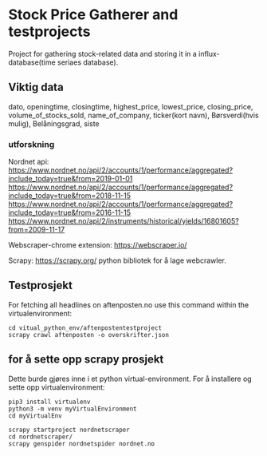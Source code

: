 # Stock Price Gatherer  and testprojects

Project for gathering stock-related data and storing it in a influx-database(time seriaes database).


## Viktig data

dato, openingtime, closingtime, highest_price, lowest_price, closing_price, volume_of_stocks_sold, name_of_company, ticker(kort navn), Børsverdi(hvis mulig), Belåningsgrad, siste


### utforskning

Nordnet api:  
https://www.nordnet.no/api/2/accounts/1/performance/aggregated?include_today=true&from=2019-01-01  
https://www.nordnet.no/api/2/accounts/1/performance/aggregated?include_today=true&from=2018-11-15  
https://www.nordnet.no/api/2/accounts/1/performance/aggregated?include_today=true&from=2016-11-15  
https://www.nordnet.no/api/2/instruments/historical/yields/16801605?from=2009-11-17   

Webscraper-chrome extension:
https://webscraper.io/

Scrapy:
https://scrapy.org/
python bibliotek for å lage webcrawler.

## Testprosjekt

For fetching all headlines on aftenposten.no use this command within the virtualenvironment: 

```()
cd vitual_python_env/aftenpostentestproject
scrapy crawl aftenposten -o overskrifter.json  
```



## for å sette opp scrapy prosjekt

Dette burde gjøres inne i et python virtual-environment.
For å installere og sette opp virtualenvironment:

```()
pip3 install virtualenv
python3 -m venv myVirtualEnvironment
cd myVirtualEnv
```

```()
scrapy startproject nordnetscraper
cd nordnetscraper/
scrapy genspider nordnetspider nordnet.no
```


